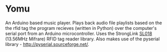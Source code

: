 # Yomu
An Arduino based music player. Plays back audio file playlists based on the the rfid tag the program recieves (written in Python) over the computer's serial port from an Arduino microcontroller. Uses the StrongLink [SL018](http://www.stronglink-rfid.com/en/rfid-modules/sl018.html) (13.56MHz Mifrare) RFID tag reader library. Also makes use of the pyserial library - http://pyserial.sourceforge.net/.
